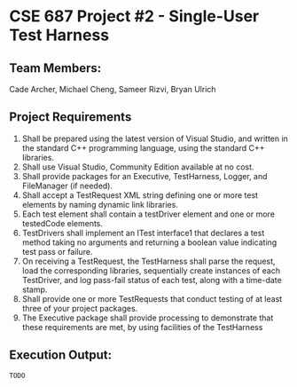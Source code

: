 # CSE 687 Project #2 - Single-User Test Harness

## Team Members:
Cade Archer, Michael Cheng, Sameer Rizvi, Bryan Ulrich

## Project Requirements
1.	Shall be prepared using the latest version of Visual Studio, and written in the standard C++ programming language, using the standard C++ libraries.
2.	Shall use Visual Studio, Community Edition available at no cost.
3.	Shall provide packages for an Executive, TestHarness, Logger, and FileManager (if needed).
4.	Shall accept a TestRequest XML string defining one or more test elements by naming dynamic link libraries.
5.	Each test element shall contain a testDriver element and one or more testedCode elements.
6.	TestDrivers shall implement an ITest interface1 that declares a test method taking no arguments and returning a boolean value indicating test pass or failure.
7.	On receiving a TestRequest, the TestHarness shall parse the request, load the corresponding libraries, sequentially create instances of each TestDriver, and log pass-fail status of each test, along with a time-date stamp.
8.	Shall provide one or more TestRequests that conduct testing of at least three of your project packages.
9.	The Executive package shall provide processing to demonstrate that these requirements are met, by using facilities of the TestHarness

## Execution Output: 
```
TODO
```
